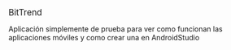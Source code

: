 <big> 
  BitTrend
</big> 

Aplicación simplemente de prueba para ver como funcionan las aplicaciones móviles y como crear una en AndroidStudio
